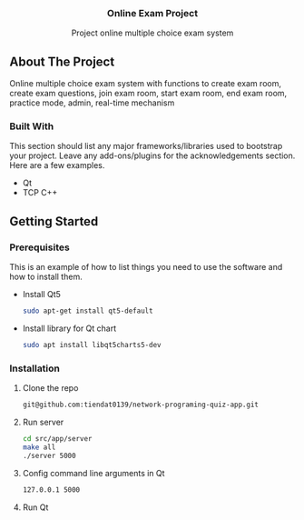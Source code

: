 <!-- PROJECT LOGO -->
<br />
<div align="center">

  <h3 align="center">Online Exam Project</h3>

  <p align="center">
    Project online multiple choice exam system
  </p>
</div>

<!-- ABOUT THE PROJECT -->
## About The Project
Online multiple choice exam system with functions to create exam room, create exam questions, join exam room, start exam room, end exam room, practice mode, admin, real-time mechanism


### Built With

This section should list any major frameworks/libraries used to bootstrap your project. Leave any add-ons/plugins for the acknowledgements section. Here are a few examples.

* Qt
* TCP C++

<!-- GETTING STARTED -->
## Getting Started

### Prerequisites

This is an example of how to list things you need to use the software and how to install them.
* Install Qt5
  ```sh
  sudo apt-get install qt5-default
  ```
* Install library for Qt chart
  ```sh
  sudo apt install libqt5charts5-dev
  ```

### Installation
1. Clone the repo
   ```sh
   git@github.com:tiendat0139/network-programing-quiz-app.git
   ```
2. Run server
   ```sh
   cd src/app/server
   make all
   ./server 5000
   ```
3. Config command line arguments in Qt
   ```sh
   127.0.0.1 5000
   ```
   
4. Run Qt

